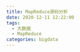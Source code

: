 ```yaml
---
title: MapReduce源码分析
date: 2020-12-11 12:22:00
tags:
  - 大数据
  - MapReduce
categories: bigdata
---
```


